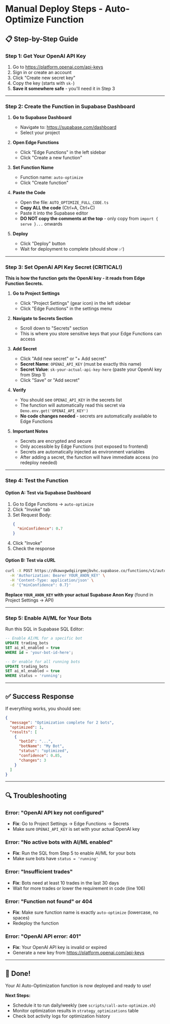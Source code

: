 # Manual Deploy Steps - Auto-Optimize Function

## 📋 Step-by-Step Guide

### Step 1: Get Your OpenAI API Key

1. Go to https://platform.openai.com/api-keys
2. Sign in or create an account
3. Click "Create new secret key"
4. Copy the key (starts with `sk-`)
5. **Save it somewhere safe** - you'll need it in Step 3

---

### Step 2: Create the Function in Supabase Dashboard

1. **Go to Supabase Dashboard**
   - Navigate to: https://supabase.com/dashboard
   - Select your project

2. **Open Edge Functions**
   - Click "Edge Functions" in the left sidebar
   - Click "Create a new function"

3. **Set Function Name**
   - Function name: `auto-optimize`
   - Click "Create function"

4. **Paste the Code**
   - Open the file: `AUTO_OPTIMIZE_FULL_CODE.ts`
   - **Copy ALL the code** (Ctrl+A, Ctrl+C)
   - Paste it into the Supabase editor
   - **DO NOT copy the comments at the top** - only copy from `import { serve }...` onwards

5. **Deploy**
   - Click "Deploy" button
   - Wait for deployment to complete (should show ✅)

---

### Step 3: Set OpenAI API Key Secret (CRITICAL!)

**This is how the function gets the OpenAI key - it reads from Edge Function Secrets.**

1. **Go to Project Settings**
   - Click "Project Settings" (gear icon) in the left sidebar
   - Click "Edge Functions" in the settings menu

2. **Navigate to Secrets Section**
   - Scroll down to "Secrets" section
   - This is where you store sensitive keys that your Edge Functions can access

3. **Add Secret**
   - Click "Add new secret" or "+ Add secret"
   - **Secret Name**: `OPENAI_API_KEY` (must be exactly this name)
   - **Secret Value**: `sk-your-actual-api-key-here` (paste your OpenAI key from Step 1)
   - Click "Save" or "Add secret"

4. **Verify**
   - You should see `OPENAI_API_KEY` in the secrets list
   - The function will automatically read this secret via `Deno.env.get('OPENAI_API_KEY')`
   - **No code changes needed** - secrets are automatically available to Edge Functions

5. **Important Notes**
   - Secrets are encrypted and secure
   - Only accessible by Edge Functions (not exposed to frontend)
   - Secrets are automatically injected as environment variables
   - After adding a secret, the function will have immediate access (no redeploy needed)

---

### Step 4: Test the Function

#### Option A: Test via Supabase Dashboard

1. Go to Edge Functions → `auto-optimize`
2. Click "Invoke" tab
3. Set Request Body:
   ```json
   {
     "minConfidence": 0.7
   }
   ```
4. Click "Invoke"
5. Check the response

#### Option B: Test via cURL

```bash
curl -X POST https://dkawxgwdqiirgmmjbvhc.supabase.co/functions/v1/auto-optimize \
  -H 'Authorization: Bearer YOUR_ANON_KEY' \
  -H 'Content-Type: application/json' \
  -d '{"minConfidence": 0.7}'
```

**Replace `YOUR_ANON_KEY` with your actual Supabase Anon Key** (found in Project Settings → API)

---

### Step 5: Enable AI/ML for Your Bots

Run this SQL in Supabase SQL Editor:

```sql
-- Enable AI/ML for a specific bot
UPDATE trading_bots 
SET ai_ml_enabled = true 
WHERE id = 'your-bot-id-here';

-- Or enable for all running bots
UPDATE trading_bots 
SET ai_ml_enabled = true 
WHERE status = 'running';
```

---

## ✅ Success Response

If everything works, you should see:

```json
{
  "message": "Optimization complete for 2 bots",
  "optimized": 1,
  "results": [
    {
      "botId": "...",
      "botName": "My Bot",
      "status": "optimized",
      "confidence": 0.85,
      "changes": 3
    }
  ]
}
```

---

## 🔍 Troubleshooting

### Error: "OpenAI API key not configured"
- **Fix**: Go to Project Settings → Edge Functions → Secrets
- Make sure `OPENAI_API_KEY` is set with your actual OpenAI key

### Error: "No active bots with AI/ML enabled"
- **Fix**: Run the SQL from Step 5 to enable AI/ML for your bots
- Make sure bots have `status = 'running'`

### Error: "Insufficient trades"
- **Fix**: Bots need at least 10 trades in the last 30 days
- Wait for more trades or lower the requirement in code (line 106)

### Error: "Function not found" or 404
- **Fix**: Make sure function name is exactly `auto-optimize` (lowercase, no spaces)
- Redeploy the function

### Error: "OpenAI API error: 401"
- **Fix**: Your OpenAI API key is invalid or expired
- Generate a new key from https://platform.openai.com/api-keys

---

## 🎉 Done!

Your AI Auto-Optimization function is now deployed and ready to use!

**Next Steps:**
- Schedule it to run daily/weekly (see `scripts/call-auto-optimize.sh`)
- Monitor optimization results in `strategy_optimizations` table
- Check bot activity logs for optimization history


